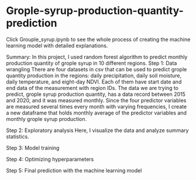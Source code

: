 # Grople-syrup-production-quantity-prediction
Click Grouple_syrup.ipynb to see the whole process of creating the machine learning model with detailed explanations. 

Summary: In this project, I used random forest algorithm to predict monthly production quantity of grople syrup in 10 different regions. 
Step 1: Data wrangling
There are four datasets in csv that can be used to predict grople quantity production in the regions: daily precipitation, daily soil moisture, daily temperature, and eight-day NDVI. Each of them have start date and end data of the measurement with region IDs. The data we are trying to predict, grople syrup production quantity, has a data record between 2015 and 2020, and it was measured monthly. Since the four predictor variables are measured several times every month with varying frequencies, I create a new dataframe that holds monthly average of the predictor variables and monthly grople syrup production. 

Step 2: Exploratory analysis
Here, I visualize the data and analyze summary statistics. 

Step 3: Model training


Step 4: Optimizing hyperparameters


Step 5: Final prediction with the machine learning model
